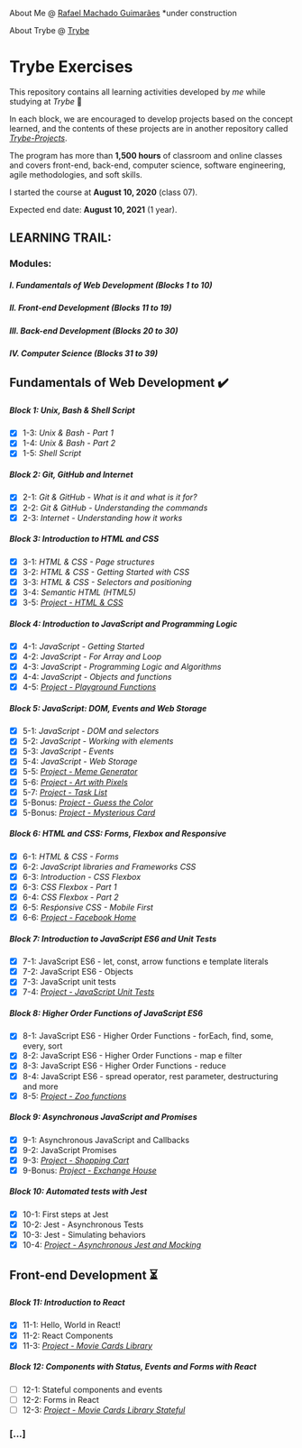 About Me @ [Rafael Machado Guimarães](https://rafaelmguimaraes.github.io/) *under construction

About Trybe @ [Trybe](https://www.betrybe.com/)

# Trybe Exercises

This repository contains all learning activities developed by *me* while studying at *Trybe* :rocket:

In each block, we are encouraged to develop projects based on the concept learned, and the contents of these projects are in another repository called *[Trybe-Projects]()*.

The program has more than **1,500 hours** of classroom and online classes and covers front-end, back-end, computer science, software engineering, agile methodologies, and soft skills.

I started the course at **August 10, 2020** (class 07).

Expected end date: **August 10, 2021** (1 year).
## LEARNING TRAIL: 
### Modules:
##### I. Fundamentals of Web Development (Blocks 1 to 10)
##### II. Front-end Development (Blocks 11 to 19)
##### III. Back-end Development (Blocks 20 to 30)
##### IV. Computer Science (Blocks 31 to 39)

## Fundamentals of Web Development :heavy_check_mark:
##### Block 1: Unix, Bash & Shell Script
- [x] 1-3: *Unix & Bash - Part 1*
- [x] 1-4: *Unix & Bash - Part 2*
- [x] 1-5: *Shell Script*
##### Block 2: Git, GitHub and Internet
- [x] 2-1: *Git & GitHub - What is it and what is it for?*
- [x] 2-2: *Git & GitHub - Understanding the commands*
- [x] 2-3: *Internet - Understanding how it works*
##### Block 3: Introduction to HTML and CSS
- [x] 3-1: *HTML & CSS - Page structures*
- [x] 3-2: *HTML & CSS - Getting Started with CSS*
- [x] 3-3: *HTML & CSS - Selectors and positioning*
- [x] 3-4: *Semantic HTML (HTML5)*
- [x] 3-5: *[Project - HTML & CSS]()*
##### Block 4: Introduction to JavaScript and Programming Logic
- [x] 4-1: *JavaScript - Getting Started*
- [x] 4-2: *JavaScript - For Array and Loop*
- [x] 4-3: *JavaScript - Programming Logic and Algorithms*
- [x] 4-4: *JavaScript - Objects and functions*
- [x] 4-5: *[Project - Playground Functions]()*
##### Block 5: JavaScript: DOM, Events and Web Storage
- [x] 5-1: *JavaScript - DOM and selectors*
- [x] 5-2: *JavaScript - Working with elements*
- [x] 5-3: *JavaScript - Events*
- [x] 5-4: *JavaScript - Web Storage*
- [x] 5-5: *[Project - Meme Generator]()*
- [x] 5-6: *[Project - Art with Pixels]()*
- [x] 5-7: *[Project - Task List]()*
- [x] 5-Bonus: *[Project - Guess the Color]()*
- [x] 5-Bonus: *[Project - Mysterious Card]()*
##### Block 6: HTML and CSS: Forms, Flexbox and Responsive
- [x] 6-1: *HTML & CSS - Forms*
- [x] 6-2: *JavaScript libraries and Frameworks CSS*
- [x] 6-3: *Introduction - CSS Flexbox*
- [x] 6-3: *CSS Flexbox - Part 1*
- [x] 6-4: *CSS Flexbox - Part 2*
- [x] 6-5: *Resṕonsive CSS - Mobile First*
- [x] 6-6: *[Project - Facebook Home]()*
##### Block 7: Introduction to JavaScript ES6 and Unit Tests
- [x] 7-1: JavaScript ES6 - let, const, arrow functions e template literals
- [x] 7-2: JavaScript ES6 - Objects
- [x] 7-3: JavaScript unit tests
- [x] 7-4: *[Project - JavaScript Unit Tests]()*
##### Block 8: Higher Order Functions of JavaScript ES6
- [x] 8-1: JavaScript ES6 - Higher Order Functions - forEach, find, some, every, sort
- [x] 8-2: JavaScript ES6 - Higher Order Functions - map e filter
- [x] 8-3: JavaScript ES6 - Higher Order Functions - reduce
- [x] 8-4: JavaScript ES6 - spread operator, rest parameter, destructuring and more
- [x] 8-5: *[Project - Zoo functions]()*
##### Block 9: Asynchronous JavaScript and Promises
- [x] 9-1: Asynchronous JavaScript and Callbacks
- [x] 9-2: JavaScript Promises
- [x] 9-3: *[Project - Shopping Cart]()*
- [x] 9-Bonus: *[Project - Exchange House]()*
##### Block 10: Automated tests with Jest
- [x] 10-1: First steps at Jest
- [x] 10-2: Jest - Asynchronous Tests
- [x] 10-3: Jest - Simulating behaviors
- [x] 10-4: *[Project - Asynchronous Jest and Mocking]()*

## Front-end Development :hourglass_flowing_sand:
##### Block 11: Introduction to React
- [x] 11-1: Hello, World in React!
- [x] 11-2: React Components
- [x] 11-3: *[Project - Movie Cards Library]()*
##### Block 12: Components with Status, Events and Forms with React
- [ ] 12-1: Stateful components and events
- [ ] 12-2: Forms in React
- [ ] 12-3: *[Project - Movie Cards Library Stateful]()*

### [...]
